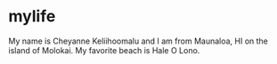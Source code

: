# mylife

My name is Cheyanne Keliihoomalu and I am from Maunaloa, HI on the island of Molokai.  My favorite beach is Hale O Lono.
